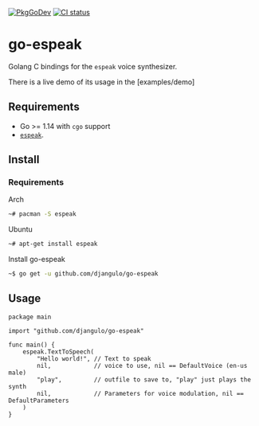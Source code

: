 <a href="https://pkg.go.dev/github.com/djangulo/go-espeak"><img src="https://pkg.go.dev/badge/github.com/djangulo/go-espeak" alt="PkgGoDev"></a>
<a href="https://ci.djangulo.com/teams/djangulo/pipelines/go-espeak"><img src="https://ci.djangulo.com/api/v1/teams/djangulo/pipelines/go-espeak/jobs/test-unit/badge" alt="CI status"></a>

# go-espeak

Golang C bindings for the `espeak` voice synthesizer.

There is a live demo of its usage in the [examples/demo]

## Requirements

- Go >= 1.14 with `cgo` support
- <a target="_blank" rel="noopener noreferrer" href="http://espeak.sourceforge.net/">`espeak`</a>.

## Install

### Requirements

Arch

```bash
~# pacman -S espeak
```

Ubuntu

```bash
~# apt-get install espeak
```

Install go-espeak

```bash
~$ go get -u github.com/djangulo/go-espeak
```

## Usage

```golang
package main

import "github.com/djangulo/go-espeak"

func main() {
	espeak.TextToSpeech(
		"Hello world!", // Text to speak
		nil,            // voice to use, nil == DefaultVoice (en-us male)
		"play",         // outfile to save to, "play" just plays the synth
		nil,            // Parameters for voice modulation, nil == DefaultParameters
	)
}

```
